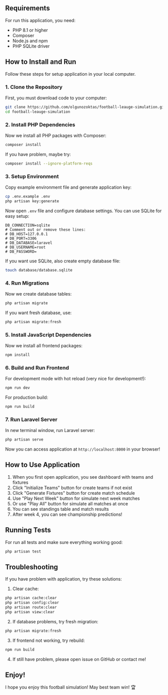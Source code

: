 ## Requirements

For run this application, you need:
- PHP 8.1 or higher
- Composer
- Node.js and npm
- PHP SQLite driver

## How to Install and Run

Follow these steps for setup application in your local computer.

### 1. Clone the Repository

First, you must download code to your computer:

```bash
git clone https://github.com/olgunozoktas/football-leauge-simulation.git
cd football-leauge-simulation
```

### 2. Install PHP Dependencies

Now we install all PHP packages with Composer:

```bash
composer install
```

If you have problem, maybe try:

```bash
composer install --ignore-platform-reqs
```

### 3. Setup Environment

Copy example environment file and generate application key:

```bash
cp .env.example .env
php artisan key:generate
```

Now open `.env` file and configure database settings. You can use SQLite for easy setup:

```
DB_CONNECTION=sqlite
# Comment out or remove these lines:
# DB_HOST=127.0.0.1
# DB_PORT=3306
# DB_DATABASE=laravel
# DB_USERNAME=root
# DB_PASSWORD=
```

If you want use SQLite, also create empty database file:

```bash
touch database/database.sqlite
```

### 4. Run Migrations

Now we create database tables:

```bash
php artisan migrate
```

If you want fresh database, use:

```bash
php artisan migrate:fresh
```

### 5. Install JavaScript Dependencies

Now we install all frontend packages:

```bash
npm install
```

### 6. Build and Run Frontend

For development mode with hot reload (very nice for development!):

```bash
npm run dev
```

For production build:

```bash
npm run build
```

### 7. Run Laravel Server

In new terminal window, run Laravel server:

```bash
php artisan serve
```

Now you can access application at `http://localhost:8000` in your browser!

## How to Use Application

1. When you first open application, you see dashboard with teams and fixtures
2. Click "Initialize Teams" button for create teams if not exist
3. Click "Generate Fixtures" button for create match schedule
4. Use "Play Next Week" button for simulate next week matches
5. Or use "Play All" button for simulate all matches at once
6. You can see standings table and match results
7. After week 4, you can see championship predictions!

## Running Tests

For run all tests and make sure everything working good:

```bash
php artisan test
```

## Troubleshooting

If you have problem with application, try these solutions:

1. Clear cache:
```bash
php artisan cache:clear
php artisan config:clear
php artisan route:clear
php artisan view:clear
```

2. If database problems, try fresh migration:
```bash
php artisan migrate:fresh
```

3. If frontend not working, try rebuild:
```bash
npm run build
```

4. If still have problem, please open issue on GitHub or contact me!

## Enjoy!

I hope you enjoy this football simulation! May best team win! 🏆

